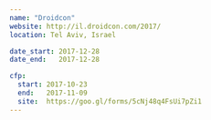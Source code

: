 ```yaml
---
name: "Droidcon"
website: http://il.droidcon.com/2017/
location: Tel Aviv, Israel

date_start: 2017-12-28
date_end:   2017-12-28

cfp:
  start: 2017-10-23
  end:   2017-11-09
  site:  https://goo.gl/forms/5cNj48q4FsUi7pZi1
---
```

